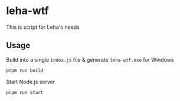 # leha-wtf

This is script for Leha's needs

## Usage

Build into a single `index.js` file & generate `leha-wtf.exe` for Windows

```zsh
pnpm run build
```

Start Node.js server

```zsh
pnpm run start
```
